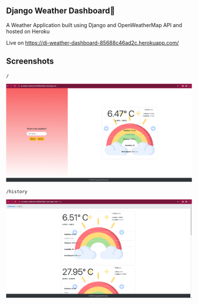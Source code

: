 ## Django Weather Dashboard🌈

A Weather Application built using Django and OpenWeatherMap API and hosted on Heroku

Live on https://dj-weather-dashboard-85688c46ad2c.herokuapp.com/

## Screenshots

`/`

![home](screenshots/home.png)

`/history`

![history](screenshots/history.png)